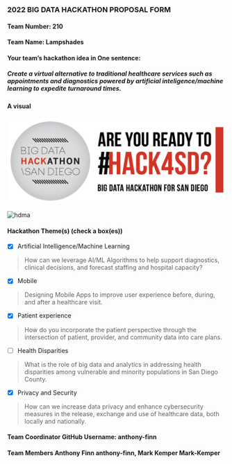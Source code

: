 ### 2022 BIG DATA HACKATHON PROPOSAL FORM

#### Team Number: 210

#### Team Name: Lampshades   
  
#### Your team’s hackathon idea in One sentence:
##### Create a virtual alternative to traditional healthcare services such as appointments and diagnostics powered by artificial inteligence/machine learning to expedite turnaround times.


#### A visual
![bigdatahackathon4sd](https://github.com/BigDataForSanDiego/bigdataforsandiego.github.io/blob/master/templates/img/Hackathon-Promot-Img-1.png?raw=true "Big Data Hackathon for San Diego 2022")  

<img height="10%" width="80%" alt="hdma" src="https://cdn.discordapp.com/attachments/1008460180494753793/1028448338250571786/unknown.png"> 


#### Hackathon Theme(s) (check a box(es))
- [X] Artificial Intelligence/Machine Learning 
> How can we leverage AI/ML Algorithms to help support diagnostics, clinical decisions, and forecast staffing and hospital capacity?
- [X] Mobile
> Designing Mobile Apps to improve user experience before, during, and after a healthcare visit.
- [X] Patient experience
> How do you incorporate the patient perspective through the intersection of patient, provider, and community data into care plans.
- [ ] Health Disparities
> What is the role of big data and analytics in addressing health disparities among vulnerable and minority populations in San Diego County.
- [X] Privacy and Security
> How can we increase data privacy and enhance cybersecurity measures in the release, exchange and use of healthcare data, both locally and nationally.

#### Team Coordinator GitHub Username: anthony-finn

#### Team Members Anthony Finn anthony-finn, Mark Kemper Mark-Kemper

